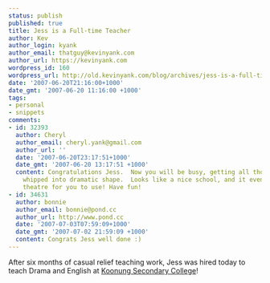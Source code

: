 ```yaml
---
status: publish
published: true
title: Jess is a Full-time Teacher
author: Kev
author_login: kyank
author_email: thatguy@kevinyank.com
author_url: https://kevinyank.com
wordpress_id: 160
wordpress_url: http://old.kevinyank.com/blog/archives/jess-is-a-full-time-teacher
date: '2007-06-20T21:16:00+1000'
date_gmt: '2007-06-20 11:16:00 +1000'
tags:
- personal
- snippets
comments:
- id: 32393
  author: Cheryl
  author_email: cheryl.yank@gmail.com
  author_url: ''
  date: '2007-06-20T23:17:51+1000'
  date_gmt: '2007-06-20 13:17:51 +1000'
  content: Congratulations Jess.  Now you will be busy, getting all those students
    whipped into dramatic shape.  Looks like a nice school, and it even has a performance
    theatre for you to use! Have fun!
- id: 34631
  author: bonnie
  author_email: bonnie@pond.cc
  author_url: http://www.pond.cc
  date: '2007-07-03T07:59:09+1000'
  date_gmt: '2007-07-02 21:59:09 +1000'
  content: Congrats Jess well done :)
---
```

<p>After six months of casual relief teaching work, Jess was hired today to teach Drama and English at <a href="http://www.koonung.vic.edu.au/">Koonung Secondary College</a>!</p>
